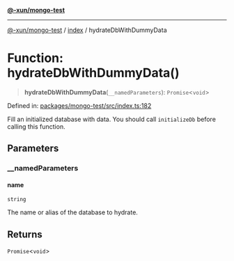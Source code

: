 [**@-xun/mongo-test**](../../README.md)

***

[@-xun/mongo-test](../../README.md) / [index](../README.md) / hydrateDbWithDummyData

# Function: hydrateDbWithDummyData()

> **hydrateDbWithDummyData**(`__namedParameters`): `Promise`\<`void`\>

Defined in: [packages/mongo-test/src/index.ts:182](https://github.com/Xunnamius/mongo-utils/blob/32ba933cdcc5496e9bd66fa6760c833e1df18e87/packages/mongo-test/src/index.ts#L182)

Fill an initialized database with data. You should call `initializeDb` before
calling this function.

## Parameters

### \_\_namedParameters

#### name

`string`

The name or alias of the database to hydrate.

## Returns

`Promise`\<`void`\>
